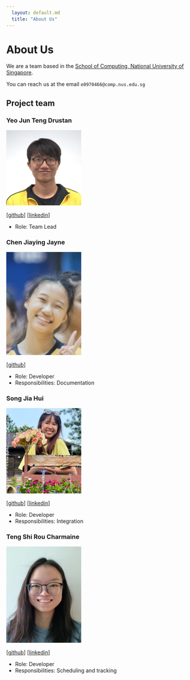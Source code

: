 ```yaml
---
  layout: default.md
  title: "About Us"
---
```


# About Us

We are a team based in the [School of Computing, National University of Singapore](http://www.comp.nus.edu.sg).

You can reach us at the email `e0970466@comp.nus.edu.sg`

## Project team

### Yeo Jun Teng Drustan

<img src="images/drustanyjt.png" width="200px">

[[github](https://github.com/drustanyjt)]
[[linkedin](https://www.linkedin.com/in/drustan/)]

* Role: Team Lead

### Chen Jiaying Jayne

<img src="images/jayne1010.png" width="200px">

[[github](http://github.com/Jayne1010)]

* Role: Developer
* Responsibilities: Documentation

### Song Jia Hui

<img src="images/jiahui0309.png" width="200px">

[[github](http://github.com/jiahui0309)] 
[[linkedin](https://www.linkedin.com/in/song-jia-hui/)]

* Role: Developer
* Responsibilities: Integration

### Teng Shi Rou Charmaine

<img src="images/tengcharmaine.png" width="200px">

[[github](http://github.com/tengcharmaine)]
[[linkedin](https://www.linkedin.com/in/charmaine-teng/)]


* Role: Developer
* Responsibilities: Scheduling and tracking
